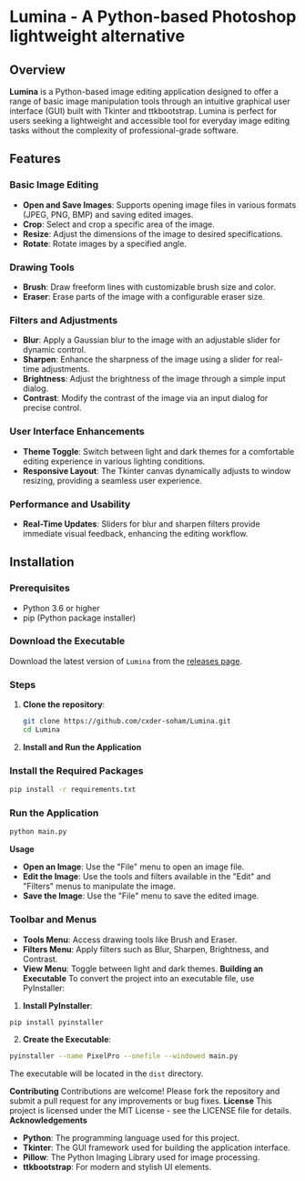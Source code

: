 
# Lumina - A Python-based Photoshop lightweight alternative


## Overview

**Lumina** is a Python-based image editing application designed to offer a range of basic image manipulation tools through an intuitive graphical user interface (GUI) built with Tkinter and ttkbootstrap. Lumina is perfect for users seeking a lightweight and accessible tool for everyday image editing tasks without the complexity of professional-grade software.

## Features

### Basic Image Editing

- **Open and Save Images**: Supports opening image files in various formats (JPEG, PNG, BMP) and saving edited images.
- **Crop**: Select and crop a specific area of the image.
- **Resize**: Adjust the dimensions of the image to desired specifications.
- **Rotate**: Rotate images by a specified angle.

### Drawing Tools

- **Brush**: Draw freeform lines with customizable brush size and color.
- **Eraser**: Erase parts of the image with a configurable eraser size.

### Filters and Adjustments

- **Blur**: Apply a Gaussian blur to the image with an adjustable slider for dynamic control.
- **Sharpen**: Enhance the sharpness of the image using a slider for real-time adjustments.
- **Brightness**: Adjust the brightness of the image through a simple input dialog.
- **Contrast**: Modify the contrast of the image via an input dialog for precise control.

### User Interface Enhancements

- **Theme Toggle**: Switch between light and dark themes for a comfortable editing experience in various lighting conditions.
- **Responsive Layout**: The Tkinter canvas dynamically adjusts to window resizing, providing a seamless user experience.

### Performance and Usability

- **Real-Time Updates**: Sliders for blur and sharpen filters provide immediate visual feedback, enhancing the editing workflow.

## Installation

### Prerequisites

- Python 3.6 or higher
- pip (Python package installer)
### Download the Executable
 Download the latest version of `Lumina` from the [releases page](https://github.com/cxder-soham/Lumina/releases).
### Steps

1. **Clone the repository**:
   ```bash
   git clone https://github.com/cxder-soham/Lumina.git  
   cd Lumina
   ```
2. **Install and Run the Application**
### Install the Required Packages
```bash
pip install -r requirements.txt
```
### Run the Application
```bash
python main.py
```
**Usage**
* **Open an Image**: Use the "File" menu to open an image file.
* **Edit the Image**: Use the tools and filters available in the "Edit" and "Filters" menus to manipulate the image.
* **Save the Image**: Use the "File" menu to save the edited image.
### Toolbar and Menus
* **Tools Menu**: Access drawing tools like Brush and Eraser.
* **Filters Menu**: Apply filters such as Blur, Sharpen, Brightness, and Contrast.
* **View Menu**: Toggle between light and dark themes.
**Building an Executable**
To convert the project into an executable file, use PyInstaller:
1. **Install PyInstaller**:
```bash
pip install pyinstaller
```
2. **Create the Executable**:
```bash
pyinstaller --name PixelPro --onefile --windowed main.py
```
The executable will be located in the `dist` directory.

**Contributing**
Contributions are welcome! Please fork the repository and submit a pull request for any improvements or bug fixes.
**License**
This project is licensed under the MIT License - see the LICENSE file for details.
**Acknowledgements**
* **Python**: The programming language used for this project.
* **Tkinter**: The GUI framework used for building the application interface.
* **Pillow**: The Python Imaging Library used for image processing.
* **ttkbootstrap**: For modern and stylish UI elements.

